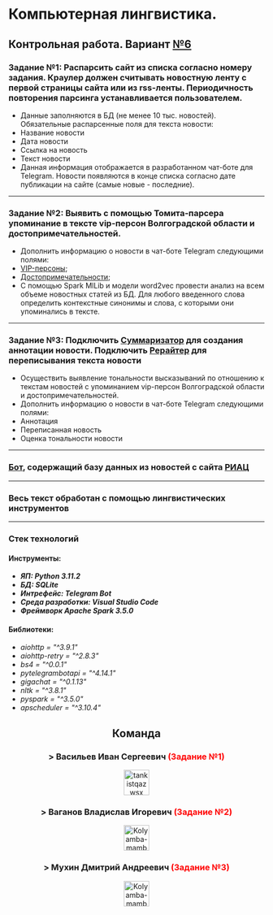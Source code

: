 # Компьютерная лингвистика.

## Контрольная работа. Вариант [№6](https://riac34.ru)

### Задание №1: Распарсить сайт из списка согласно номеру задания. Краулер должен считывать новостную ленту с первой страницы сайта или из rss-ленты. Периодичность повторения парсинга устанавливается пользователем.
- Данные заполняются в БД (не менее 10 тыс. новостей). Обязательные распарсенные поля для текста новости:
- Название новости
- Дата новости
- Ссылка на новость
- Текст новости
- Данная информация отображается в разработанном чат-боте для Telegram. Новости появляются в конце списка согласно дате публикации на сайте (самые новые - последние).

***

### Задание №2: Выявить с помощью Томита-парсера упоминание в тексте vip-персон Волгоградской области и достопримечательностей. 
- Дополнить информацию о новости в чат-боте Telegram следующими полями:
- [VIP-персоны](https://xn--b1ats.xn--80asehdb/feed/obshchestvo/andrey-bocharov-vozglavil-top-100-vliyatelnykh-lyudey-volgogradskoy-oblasti-7478520448.html);
- [Достопримечательности](https://www.kp.ru/russia/volgograd/dostoprimechatelnosti/);
- С помощью Spark MlLib и модели word2vec провести анализ на всем объеме новостных статей из БД. Для любого введенного слова определить контекстные синонимы и слова, с которыми они упоминались в тексте.

***

### Задание №3: Подключить [Суммаризатор](https://developers.sber.ru/portal/products/summarizer) для создания аннотации новости. Подключить [Рерайтер](https://developers.sber.ru/portal/products/rewriter) для переписывания текста новости
- Осуществить выявление тональности высказываний по отношению к текстам новостей с упоминанием vip-персон Волгоградской области и достопримечательностей.
- Дополнить информацию о новости в чат-боте Telegram следующими полями:
- Аннотация
- Переписанная новость
- Оценка тональности новости

***

### [Бот](https://t.me/priac_bot), содержащий базу данных из новостей с сайта [РИАЦ](https://riac34.ru)

***

### Весь текст обработан с помощью лингвистических инструментов

***

### Стек технологий

#### Инструменты: 
- ___ЯП: Python 3.11.2___
- ___БД: SQLite___
- ___Интрефейс: Telegram Bot___
- ___Среда разработки: Visual Studio Code___
- ___Фреймворк Apache Spark 3.5.0___

#### Библиотеки:
- _aiohttp = "^3.9.1"_
- _aiohttp-retry = "^2.8.3"_
- _bs4 = "^0.0.1"_
- _pytelegrambotapi = "^4.14.1"_
- _gigachat = "^0.1.13"_
- _nltk = "^3.8.1"_
- _pyspark = "^3.5.0"_
- _apscheduler = "^3.10.4"_


<h2 align="center">
Команда
</h2>
<h3 align="center">
> Васильев Иван Сергеевич <span style="color:red">(Задание №1)</span>
</h3>
<p align="center">
    <a href="https://github.com/B-es"><img src="https://avatars.githubusercontent.com/u/104147126?v=4" alt="tankistqazwsx" width="50" height="50"> </a>
</p>


<h3 align="center">
> Ваганов Владислав Игоревич <span style="color:red">(Задание №2)</span>
</h3>
<p align="center">
    <a href="https://github.com/VladislavGrom1"><img src="https://avatars.githubusercontent.com/u/108086934?v=4" alt="Kolyamba-mamba" width="50" height="50"> </a>
</p>


<h3 align="center">
> Мухин Дмитрий Андреевич <span style="color:red">(Задание №3)</span>
</h3>
<p align="center">
    <a href="https://github.com/oxordth"><img src="https://avatars.githubusercontent.com/u/101668918?v=4" alt="Kolyamba-mamba" width="50" height="50"> </a>
</p>
